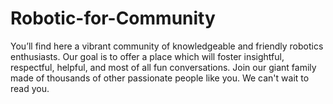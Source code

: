 # Robotic-for-Community
You’ll find here a vibrant community of knowledgeable and friendly robotics enthusiasts. Our goal is to offer a place which will foster insightful, respectful, helpful, and most of all fun conversations.  Join our giant family made of thousands of other passionate people like you. We can't wait to read you.
